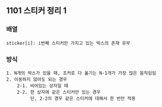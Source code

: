 ## 1101 스티커 정리 1

### 배열
```
sticker[i]: i번째 스티커만 가지고 있는 박스의 존재 유무  
```

### 방식
```
1. N개의 박스가 있을 때, 조커로 다 옮기는 N-1개가 가장 많은 움직임임  
2. 이동하지 않아도 되는 경우  
    2-1. 비어있는 상자일 때    
    2-2. 한 상자에 같은 스티커만 있는 경우    
         단, 2-2의 경우 같은 스티커에 대해서 한 번만 적용
```

